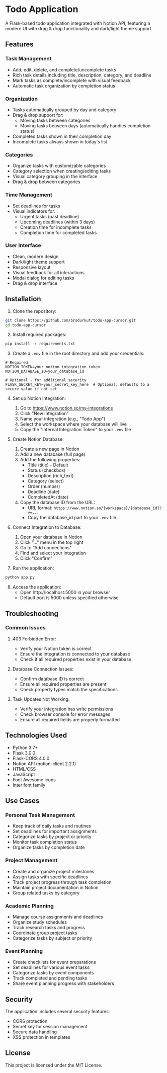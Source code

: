 # Todo Application

A Flask-based todo application integrated with Notion API, featuring a modern UI with drag & drop functionality and dark/light theme support.

## Features

### Task Management
- Add, edit, delete, and complete/uncomplete tasks
- Rich task details including title, description, category, and deadline
- Mark tasks as complete/incomplete with visual feedback
- Automatic task organization by completion status

### Organization
- Tasks automatically grouped by day and category
- Drag & drop support for:
  - Moving tasks between categories
  - Moving tasks between days (automatically handles completion status)
- Completed tasks shown in their completion day
- Incomplete tasks always shown in today's list

### Categories
- Organize tasks with customizable categories
- Category selection when creating/editing tasks
- Visual category grouping in the interface
- Drag & drop between categories

### Time Management
- Set deadlines for tasks
- Visual indicators for:
  - Urgent tasks (past deadline)
  - Upcoming deadlines (within 3 days)
  - Creation time for incomplete tasks
  - Completion time for completed tasks

### User Interface
- Clean, modern design
- Dark/light theme support
- Responsive layout
- Visual feedback for all interactions
- Modal dialog for editing tasks
- Drag & drop interface

## Installation

1. Clone the repository:
```bash
git clone https://github.com/brsdurkut/todo-app-cursor.git
cd todo-app-cursor
```

2. Install required packages:
```bash
pip install -r requirements.txt
```

3. Create a `.env` file in the root directory and add your credentials:
```env
# Required
NOTION_TOKEN=your_notion_integration_token
NOTION_DATABASE_ID=your_database_id

# Optional - for additional security
FLASK_SECRET_KEY=your_secret_key_here  # Optional, defaults to a secure value if not set
```

4. Set up Notion Integration:
   1. Go to https://www.notion.so/my-integrations
   2. Click "New integration"
   3. Name your integration (e.g., "Todo App")
   4. Select the workspace where your database will live
   5. Copy the "Internal Integration Token" to your `.env` file

5. Create Notion Database:
   1. Create a new page in Notion
   2. Add a new database (full page)
   3. Add the following properties:
      - Title (title) - Default
      - Status (checkbox)
      - Description (rich_text)
      - Category (select)
      - Order (number)
      - Deadline (date)
      - CompletedAt (date)
   4. Copy the database ID from the URL:
      - URL format: `https://www.notion.so/{workspace}/{database_id}?v=...`
      - Copy the database_id part to your `.env` file

6. Connect Integration to Database:
   1. Open your database in Notion
   2. Click "..." menu in the top right
   3. Go to "Add connections"
   4. Find and select your integration
   5. Click "Confirm"

7. Run the application:
```bash
python app.py
```

8. Access the application:
   - Open http://localhost:5000 in your browser
   - Default port is 5000 unless specified otherwise

## Troubleshooting

### Common Issues

1. 403 Forbidden Error:
   - Verify your Notion token is correct
   - Ensure the integration is connected to your database
   - Check if all required properties exist in your database

2. Database Connection Issues:
   - Confirm database ID is correct
   - Ensure all required properties are present
   - Check property types match the specifications

3. Task Updates Not Working:
   - Verify your integration has write permissions
   - Check browser console for error messages
   - Ensure all required fields are properly formatted

## Technologies Used

- Python 3.7+
- Flask 3.0.0
- Flask-CORS 4.0.0
- Notion API (notion-client 2.2.1)
- HTML/CSS
- JavaScript
- Font Awesome icons
- Inter font family

## Use Cases

### Personal Task Management
- Keep track of daily tasks and routines
- Set deadlines for important assignments
- Categorize tasks by project or priority
- Monitor task completion status
- Organize tasks by completion date

### Project Management
- Create and organize project milestones
- Assign tasks with specific deadlines
- Track project progress through task completion
- Maintain project documentation in Notion
- Group related tasks by category

### Academic Planning
- Manage course assignments and deadlines
- Organize study schedules
- Track research tasks and progress
- Coordinate group project tasks
- Categorize tasks by subject or priority

### Event Planning
- Create checklists for event preparations
- Set deadlines for various event tasks
- Categorize tasks by event components
- Track completed and pending tasks
- Share event planning progress with stakeholders

## Security

The application includes several security features:
- CORS protection
- Secret key for session management
- Secure data handling
- XSS protection in templates

## License

This project is licensed under the MIT License. 